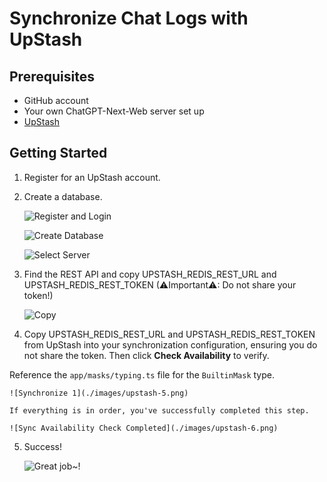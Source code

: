 # Synchronize Chat Logs with UpStash
## Prerequisites
- GitHub account
- Your own ChatGPT-Next-Web server set up
- [UpStash](https://upstash.com)

## Getting Started
1. Register for an UpStash account.
2. Create a database.

    ![Register and Login](./images/upstash-1.png)

    ![Create Database](./images/upstash-2.png)

    ![Select Server](./images/upstash-3.png)

3. Find the REST API and copy UPSTASH_REDIS_REST_URL and UPSTASH_REDIS_REST_TOKEN (⚠Important⚠: Do not share your token!)

   ![Copy](./images/upstash-4.png)

4. Copy UPSTASH_REDIS_REST_URL and UPSTASH_REDIS_REST_TOKEN from UpStash into your synchronization configuration, ensuring you do not share the token. Then click **Check Availability** to verify. 

Reference the `app/masks/typing.ts` file for the `BuiltinMask` type.

    ![Synchronize 1](./images/upstash-5.png)

    If everything is in order, you've successfully completed this step.

    ![Sync Availability Check Completed](./images/upstash-6.png)

5. Success!

   ![Great job~!](./images/upstash-7.png)